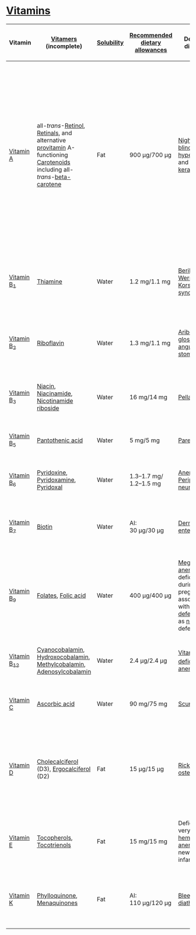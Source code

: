 # [Vitamins](https://en.wikipedia.org/wiki/Vitamin)

<table>
<thead>
<tr class="header">
<th><p>Vitamin</p></th>
<th><p><a href="https://en.wikipedia.org/wiki/Vitamer">Vitamers</a> (incomplete)</p></th>
<th><p><a href="https://en.wikipedia.org/wiki/Solubility">Solubility</a></p></th>
<th><p><a href="https://en.wikipedia.org/wiki/Reference_Daily_Intake">Recommended dietary allowances</a></p></th>
<th><p>Deficiency disease(s)</p></th>
<th><p>Overdose syndrome/symptoms</p></th>
<th><p>Food sources</p></th>
</tr>
</thead>
<tbody>
<tr class="odd">
<td><p><a href="https://en.wikipedia.org/wiki/Vitamin_A">Vitamin A</a></p></td>
<td><p>all-<em>trans</em>-<a href="https://en.wikipedia.org/wiki/Retinol">Retinol</a>, <a href="https://en.wikipedia.org/wiki/Retinal">Retinals</a>, and<br />
alternative <a href="https://en.wikipedia.org/wiki/provitamin">provitamin</a> A-functioning <a href="https://en.wikipedia.org/wiki/Carotenoid">Carotenoids</a><br />
including all-<em>trans</em>-<a href="beta-carotene" title="wikilink">beta-carotene</a></p></td>
<td><p>Fat</p></td>
<td><p>900 µg/700 µg</p></td>
<td><p><a href="https://en.wikipedia.org/wiki/Night_blindness">Night blindness</a>, <a href="https://en.wikipedia.org/wiki/hyperkeratosis">hyperkeratosis</a>, and <a href="https://en.wikipedia.org/wiki/keratomalacia">keratomalacia</a></p></td>
<td><p><a href="https://en.wikipedia.org/wiki/Hypervitaminosis_A">Hypervitaminosis A</a></p></td>
<td><p>from animal origin as Vitamin A / all-<em>trans</em>-Retinol: Fish in general, liver and dairy products;</p>
<p>from plant origin as provitamin A / all-<em>trans</em>-beta-carotene: orange, ripe yellow fruits, leafy vegetables, carrots, pumpkin, squash, spinach</p></td>
</tr>
<tr class="even">
<td><p><a href="https://en.wikipedia.org/wiki/Thiamine">Vitamin B<sub>1</sub></a></p></td>
<td><p><a href="https://en.wikipedia.org/wiki/Thiamine">Thiamine</a></p></td>
<td><p>Water</p></td>
<td><p>1.2 mg/1.1 mg</p></td>
<td><p><a href="https://en.wikipedia.org/wiki/Beriberi">Beriberi</a>, <a href="Wernicke–Korsakoff_syndrome" title="wikilink">Wernicke-Korsakoff syndrome</a></p></td>
<td><p>Drowsiness and muscle relaxation</p></td>
<td><p>Pork, wholemeal grains, brown rice, vegetables, potatoes, liver, eggs</p></td>
</tr>
<tr class="odd">
<td><p><a href="https://en.wikipedia.org/wiki/Riboflavin">Vitamin B<sub>2</sub></a></p></td>
<td><p><a href="https://en.wikipedia.org/wiki/Riboflavin">Riboflavin</a></p></td>
<td><p>Water</p></td>
<td><p>1.3 mg/1.1 mg</p></td>
<td><p><a href="https://en.wikipedia.org/wiki/Ariboflavinosis">Ariboflavinosis</a>, <a href="https://en.wikipedia.org/wiki/glossitis">glossitis</a>, <a href="https://en.wikipedia.org/wiki/angular_stomatitis">angular stomatitis</a></p></td>
<td></td>
<td><p>Dairy products, bananas, green beans, asparagus</p></td>
</tr>
<tr class="even">
<td><p><a href="https://en.wikipedia.org/wiki/Niacin">Vitamin B<sub>3</sub></a></p></td>
<td><p><a href="https://en.wikipedia.org/wiki/Niacin">Niacin</a>, <a href="https://en.wikipedia.org/wiki/Niacinamide">Niacinamide</a>, <a href="https://en.wikipedia.org/wiki/Nicotinamide_riboside">Nicotinamide riboside</a></p></td>
<td><p>Water</p></td>
<td><p>16 mg/14 mg</p></td>
<td><p><a href="https://en.wikipedia.org/wiki/Pellagra">Pellagra</a></p></td>
<td><p><a href="https://en.wikipedia.org/wiki/Liver">Liver</a> damage (doses &gt; 2g/day) and <a href="Niacin#Toxicity" title="wikilink">other problems</a></p></td>
<td><p>Meat, fish, eggs, many vegetables, mushrooms, tree nuts</p></td>
</tr>
<tr class="odd">
<td><p><a href="https://en.wikipedia.org/wiki/Pantothenic_acid">Vitamin B<sub>5</sub></a></p></td>
<td><p><a href="https://en.wikipedia.org/wiki/Pantothenic_acid">Pantothenic acid</a></p></td>
<td><p>Water</p></td>
<td><p>5 mg/5 mg</p></td>
<td><p><a href="https://en.wikipedia.org/wiki/Paresthesia">Paresthesia</a></p></td>
<td><p>Diarrhea; possibly nausea and heartburn.</p></td>
<td><p>Meat, broccoli, avocados</p></td>
</tr>
<tr class="even">
<td><p><a href="https://en.wikipedia.org/wiki/Vitamin_B6">Vitamin B<sub>6</sub></a></p></td>
<td><p><a href="https://en.wikipedia.org/wiki/Pyridoxine">Pyridoxine</a>, <a href="https://en.wikipedia.org/wiki/Pyridoxamine">Pyridoxamine</a>, <a href="https://en.wikipedia.org/wiki/Pyridoxal">Pyridoxal</a></p></td>
<td><p>Water</p></td>
<td><p>1.3–1.7 mg/<br>1.2–1.5 mg</p></td>
<td><p><a href="https://en.wikipedia.org/wiki/Anemia">Anemia</a>, <a href="https://en.wikipedia.org/wiki/Peripheral_neuropathy">Peripheral neuropathy</a></p></td>
<td><p>Impairment of <a href="https://en.wikipedia.org/wiki/proprioception">proprioception</a>, nerve damage (doses &gt; 100 mg/day)</p></td>
<td><p>Meat, vegetables, tree nuts, bananas</p></td>
</tr>
<tr class="odd">
<td><p><a href="https://en.wikipedia.org/wiki/Biotin">Vitamin B<sub>7</sub></a></p></td>
<td><p><a href="https://en.wikipedia.org/wiki/Biotin">Biotin</a></p></td>
<td><p>Water</p></td>
<td><p>AI: 30 µg/30 µg</p></td>
<td><p><a href="https://en.wikipedia.org/wiki/Dermatitis">Dermatitis</a>, <a href="https://en.wikipedia.org/wiki/enteritis">enteritis</a></p></td>
<td></td>
<td><p>Raw egg yolk, liver, peanuts, leafy green vegetables</p></td>
</tr>
<tr class="even">
<td><p><a href="https://en.wikipedia.org/wiki/Folate">Vitamin B<sub>9</sub></a></p></td>
<td><p><a href="https://en.wikipedia.org/wiki/Folate">Folates</a>, <a href="https://en.wikipedia.org/wiki/Folic_acid">Folic acid</a></p></td>
<td><p>Water</p></td>
<td><p>400 µg/400 µg</p></td>
<td><p><a href="https://en.wikipedia.org/wiki/Megaloblastic_anemia">Megaloblastic anemia</a> and deficiency during pregnancy is associated with <a href="https://en.wikipedia.org/wiki/birth_defects">birth defects</a>, such as <a href="https://en.wikipedia.org/wiki/neural_tube">neural tube</a> defects</p></td>
<td><p>May mask symptoms of vitamin B<sub>12</sub> deficiency; <a href="Folate#Toxicity" title="wikilink">other effects</a>.</p></td>
<td><p>Leafy vegetables, pasta, bread, cereal, liver</p></td>
</tr>
<tr class="odd">
<td><p><a href="https://en.wikipedia.org/wiki/Vitamin_B12">Vitamin B<sub>12</sub></a></p></td>
<td><p><a href="https://en.wikipedia.org/wiki/Cyanocobalamin">Cyanocobalamin</a>, <a href="https://en.wikipedia.org/wiki/Hydroxocobalamin">Hydroxocobalamin</a>, <a href="https://en.wikipedia.org/wiki/Methylcobalamin">Methylcobalamin</a>, <a href="https://en.wikipedia.org/wiki/Adenosylcobalamin">Adenosylcobalamin</a></p></td>
<td><p>Water</p></td>
<td><p>2.4 µg/2.4 µg</p></td>
<td><p><a href="https://en.wikipedia.org/wiki/Vitamin_B12_deficiency_anemia">Vitamin B<sub>12</sub> deficiency anemia</a></p></td>
<td><p>None proven</p></td>
<td><p>Meat, poultry, fish, eggs, milk</p></td>
</tr>
<tr class="even">
<td><p><a href="https://en.wikipedia.org/wiki/Vitamin_C">Vitamin C</a></p></td>
<td><p><a href="https://en.wikipedia.org/wiki/Ascorbic_acid">Ascorbic acid</a></p></td>
<td><p>Water</p></td>
<td><p>90 mg/75 mg</p></td>
<td><p><a href="https://en.wikipedia.org/wiki/Scurvy">Scurvy</a></p></td>
<td><p>Stomach Pain, Diarrhoea and Flatulence.</p></td>
<td><p>Many fruits and vegetables, liver</p></td>
</tr>
<tr class="odd">
<td><p><a href="https://en.wikipedia.org/wiki/Vitamin_D">Vitamin D</a></p></td>
<td><p><a href="https://en.wikipedia.org/wiki/Cholecalciferol">Cholecalciferol</a> (D3), <a href="https://en.wikipedia.org/wiki/Ergocalciferol">Ergocalciferol</a> (D2)</p></td>
<td><p>Fat</p></td>
<td><p>15 µg/15 µg</p></td>
<td><p><a href="https://en.wikipedia.org/wiki/Rickets">Rickets</a> and <a href="https://en.wikipedia.org/wiki/osteomalacia">osteomalacia</a></p></td>
<td><p><a href="https://en.wikipedia.org/wiki/Hypervitaminosis_D">Hypervitaminosis D</a></p></td>
<td><p>Eggs, liver, certain fish species such as <a href="https://en.wikipedia.org/wiki/sardine">sardines</a>, certain mushroom species such as <a href="https://en.wikipedia.org/wiki/shiitake">shiitake</a></p></td>
</tr>
<tr class="even">
<td><p><a href="https://en.wikipedia.org/wiki/Vitamin_E">Vitamin E</a></p></td>
<td><p><a href="https://en.wikipedia.org/wiki/Tocopherol">Tocopherols</a>, <a href="https://en.wikipedia.org/wiki/Tocotrienol">Tocotrienols</a></p></td>
<td><p>Fat</p></td>
<td><p>15 mg/15 mg</p></td>
<td><p>Deficiency is very rare; mild <a href="https://en.wikipedia.org/wiki/hemolytic_anemia">hemolytic anemia</a> in newborn infants</p></td>
<td><p>Possible increased incidence of congestive heart failure.</p></td>
<td><p>Many fruits and vegetables, nuts and seeds, and seed oils</p></td>
</tr>
<tr class="odd">
<td><p><a href="https://en.wikipedia.org/wiki/Vitamin_K">Vitamin K</a></p></td>
<td><p><a href="https://en.wikipedia.org/wiki/Phylloquinone">Phylloquinone</a>, <a href="https://en.wikipedia.org/wiki/Menaquinone">Menaquinones</a></p></td>
<td><p>Fat</p></td>
<td><p>AI: 110 µg/120 µg</p></td>
<td><p><a href="https://en.wikipedia.org/wiki/Bleeding_diathesis">Bleeding diathesis</a></p></td>
<td><p>Decreased anticoagulation effect of <a href="https://en.wikipedia.org/wiki/warfarin">warfarin</a>.</p></td>
<td><p>Leafy green vegetables such as spinach; egg yolks; liver</p></td>
</tr>
</tbody>
</table>
